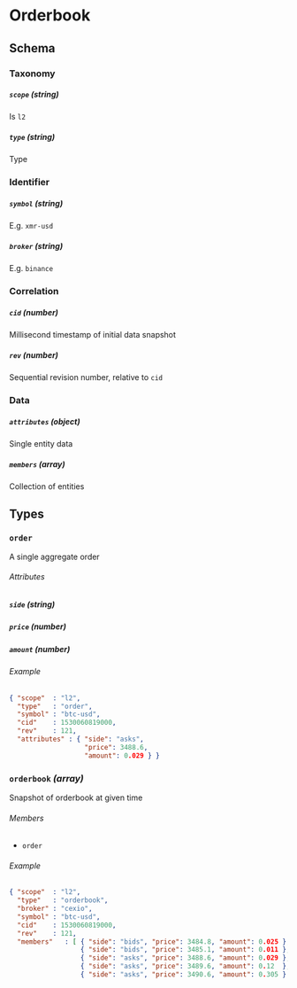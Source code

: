 # Orderbook

## Schema

### Taxonomy

##### `scope` *(string)*

Is `l2`

##### `type` *(string)*

Type

### Identifier

##### `symbol` *(string)*

E.g. `xmr-usd`

##### `broker` *(string)*

E.g. `binance`

### Correlation

##### `cid` *(number)*

Millisecond timestamp of initial data snapshot

##### `rev` *(number)*

Sequential revision number, relative to `cid`

### Data

##### `attributes` *(object)*

Single entity data

##### `members` *(array)*

Collection of entities

## Types

### `order`

A single aggregate order

###### Attributes

##### `side` *(string)*

##### `price` *(number)*

##### `amount` *(number)*

###### Example

```json
{ "scope"  : "l2",
  "type"   : "order",
  "symbol" : "btc-usd",
  "cid"    : 1530060819000,
  "rev"    : 121,
  "attributes" : { "side": "asks",
                   "price": 3488.6,
                   "amount": 0.029 } }
```

### `orderbook` *(array)*

Snapshot of orderbook at given time

###### Members

- `order`

###### Example

```json
{ "scope"  : "l2",
  "type"   : "orderbook",
  "broker" : "cexio",
  "symbol" : "btc-usd",
  "cid"    : 1530060819000,
  "rev"    : 121,
  "members"   : [ { "side": "bids", "price": 3484.8, "amount": 0.025 },
                  { "side": "bids", "price": 3485.1, "amount": 0.011 },
                  { "side": "asks", "price": 3488.6, "amount": 0.029 },
                  { "side": "asks", "price": 3489.6, "amount": 0.12  },
                  { "side": "asks", "price": 3490.6, "amount": 0.305 } ] }
```
